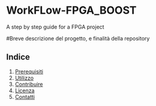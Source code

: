 # WorkFLow-FPGA_BOOST
A step by step guide for a FPGA project 

#Breve descrizione del progetto, e finalità della repository


## Indice

1. [Prerequisiti](#installazione)
2. [Utilizzo](#utilizzo)
3. [Contribuire](#contribuire)
4. [Licenza](#licenza)
5. [Contatti](#contatti)
